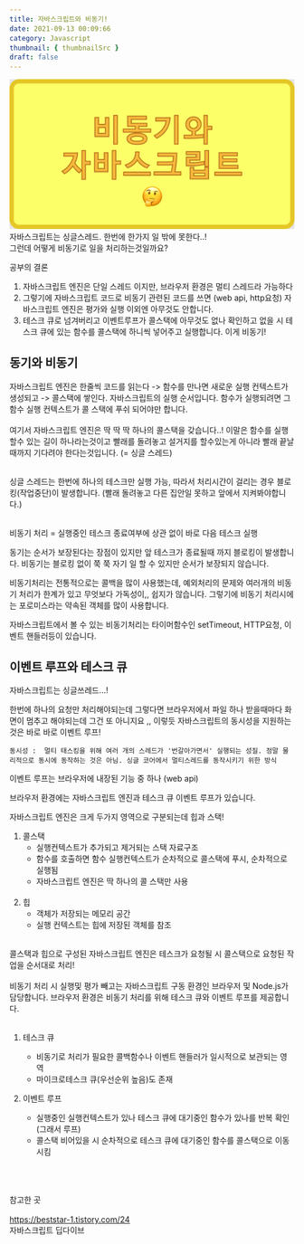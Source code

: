 ```yaml
---
title: 자바스크립트와 비동기!
date: 2021-09-13 00:09:66
category: Javascript
thumbnail: { thumbnailSrc }
draft: false
---
```

![img](./images/bdongi.png)<br>
자바스크립트는 싱글스레드. 한번에 한가지 일 밖에 못한다..!<br>그런데 어떻게 비동기로 일을 처리하는것일까요?


공부의 결론
1. 자바스크립트 엔진은 단일 스레드 이지만, 브라우저 환경은 멀티 스레드라 가능하다
2. 그렇기에 자바스크립트 코드로 비동기 관련된 코드를 쓰면 (web api, http요청) 자바스크립트 엔진은 평가와 실행 이외엔 아무것도 안합니다.
3. 테스크 큐로 넘겨버리고 이벤트루프가 콜스택에 아무것도 없나 확인하고 없을 시 테스크 큐에 있는 함수를 콜스택에 하니씩 넣어주고 실행합니다. 이게 비동기!


## 동기와 비동기


자바스크립트 엔진은 한줄씩 코드를 읽는다 -> 함수를 만나면 새로운 실행 컨텍스트가 생성되고 -> 콜스택에 쌓인다.
자바스크립트의 실행 순서입니다.  함수가 실행되려면 그 함수 실행 컨텍스트가 콜 스택에 푸쉬 되어야만 합니다.  <br><br>
여기서  자바스크립트 엔진은 딱 딱 딱 하나의 콜스택을 갖습니다..!  이말은 함수를 실행할수 있는 길이 하나라는것이고 
빨래를 돌려놓고 설거지를 할수있는게 아니라 빨래 끝날때까지 기다려야 한다는것입니다. (= 싱글 스레드)  <br><br>



싱글 스레드는 한번에 하나의 테스크만 실행 가능, 따라서 처리시간이 걸리는 경우 블로킹(작업중단)이 발생합니다. (빨래 돌려놓고 다른 집안일 못하고 앞에서 지켜봐야합니다.) <br><br>



비동기 처리 = 실행중인 테스크 종료여부에 상관 없이 바로 다음 테스크 실행

동기는 순서가 보장된다는 장점이 있지만 앞 테스크가 종료될때 까지 블로킹이 발생합니다.
비동기는 블로킹 없이 쭉 쭉 자기 일 할 수 있지만 순서가 보장되지 않습니다.



비동기처리는 전통적으로는 콜백을 많이 사용했는데, 예외처리의 문제와 여러개의 비동기 처리가 한계가 있고 무엇보다 가독성이,, 쉽지가 않습니다.  그렇기에 비동기 처리시에는 포로미스라는 약속된 객체를 많이 사용합니다.



자바스크립트에서 볼 수 있는 비동기처리는 타이머함수인 setTimeout, HTTP요청, 이벤트 핸들러등이 있습니다.



## 이벤트 루프와 테스크 큐



자바스크립트는 싱글쓰레드...!

한번에 하나의 요청만 처리해야되는데 그렇다면 브라우저에서 파일 하나 받을때마다 화면이 멈추고 해야되는데 그건 또 아니지요 ,, 이렇듯 자바스크립트의 동시성을 지원하는것은 바로 바로 이벤트 루프!

`동시성 :  멀티 태스킹을 위해 여러 개의 스레드가 '번갈아가면서' 실행되는 성질. 정말 물리적으로 동시에 동작하는 것은 아님. 싱글 코어에서 멀티스레드를 동작시키기 위한 방식`



이벤트 루프는 브라우저에 내장된 기능 중 하나 (web api)

브라우저 환경에는 자바스크립트 엔진과  테스크 큐 이벤트 루프가 있습니다.



자바스크립트 엔진은 크게 두가지 영역으로 구분되는데 힙과 스택!

1. 콜스택
   - 실행컨텍스트가 추가되고 제거되는 스택 자료구조
   - 함수를 호출하면 함수 실행컨텍스트가 순차적으로 콜스택에 푸시, 순차적으로 실행됨
   - 자바스크립트 엔진은 딱 하나의 콜 스택만 사용 
 <br><br>
2.  힙
    -  객체가 저장되는 메모리 공간
    - 실행 컨텍스트는 힙에 저장된 객체를 참조
<br><br>


콜스택과 힙으로 구성된 자바스크립트 엔진은 테스크가 요청될 시 콜스택으로 요청된 작업을 순서대로 처리!
 <br><br>
비동기 처리 시 실행및 평가 빼고는 자바스크립트 구동 환경인 브라우저 및 Node.js가 담당합니다. 브라우저 환경은 비동기 처리를 위해 테스크 큐와 이벤트 루프를 제공합니다.
 <br><br>
1. 테스크 큐
   - 비동기로 처리가 필요한 콜백함수나 이벤트 핸들러가 일시적으로 보관되는 영역
   - 마이크로테스크 큐(우선순위 높음)도 존재

2. 이벤트 루프
   - 실행중인 실행컨텍스트가 있나 테스크 큐에 대기중인 함수가 있나를 반복 확인 (그래서 루프)
   - 콜스택 비어있을 시 순차적으로 테스크 큐에 대기중인 함수를 콜스택으로 이동시킴
 <br><br><br><br>




참고한 곳<br><br>
https://beststar-1.tistory.com/24<br>
자바스크립트 딥다이브
